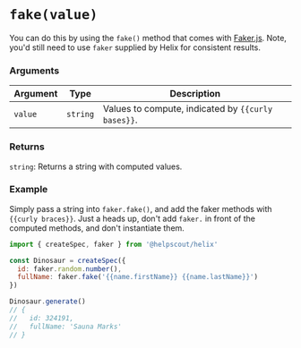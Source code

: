 # `fake(value)`

You can do this by using the `fake()` method that comes with [Faker.js](https://github.com/marak/Faker.js/#fakerfake). Note, you'd still need to use `faker` supplied by Helix for consistent results.

### Arguments

| Argument | Type | Description |
| --- | --- | --- |
| `value` | `string` | Values to compute, indicated by `{{curly bases}}`.


### Returns

`string`: Returns a string with computed values.


### Example

Simply pass a string into `faker.fake()`, and add the faker methods with `{{curly braces}}`.
Just a heads up, don't add `faker.` in front of the computed methods, and don't instantiate them.

```js
import { createSpec, faker } from '@helpscout/helix'

const Dinosaur = createSpec({
  id: faker.random.number(),
  fullName: faker.fake('{{name.firstName}} {{name.lastName}}')
})

Dinosaur.generate()
// {
//   id: 324191,
//   fullName: 'Sauna Marks'
// }
```
